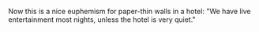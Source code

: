 <p>Now this is a nice euphemism for paper-thin walls in a hotel: "We have live entertainment most nights, unless the hotel is very quiet."</p>
